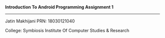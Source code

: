 **Introduction To Android Programming Assignment 1**

--------------------------------------------------------------------

Jatin Makhijani
PRN: 18030121040

College: Symbiosis Institute Of Computer Studies & Research
